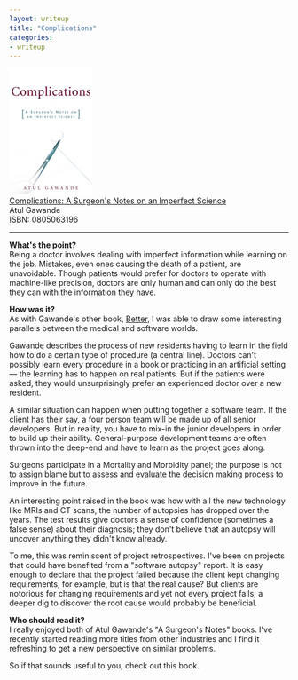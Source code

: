 ```yaml
---
layout: writeup
title: "Complications"
categories:
- writeup
---
```


![](/static/complications.jpg)  
[Complications: A Surgeon's Notes on an Imperfect Science][link]   
Atul Gawande    
ISBN: 0805063196    

---

**What's the point?**  
Being a doctor involves dealing with imperfect information while learning on the job. 
Mistakes, even ones causing the death of a patient, are unavoidable. Though patients
would prefer for doctors to operate with machine-like precision, doctors are only human
and can only do the best they can with the information they have.
 
**How was it?**  
As with Gawande's other book, [Better][better], I was able to draw some interesting 
parallels between the medical and software worlds.

Gawande describes the process of new residents having to learn in the field how to do
a certain type of procedure (a central line). Doctors can't possibly learn every 
procedure in a book or practicing in an artificial setting &mdash; the learning has to 
happen on real patients. But if the patients were asked, they would unsurprisingly prefer
an experienced doctor over a new resident.

A similar situation can happen when putting together a software team. If the client has
their say, a four person team will be made up of all senior developers. But in reality, 
you have to mix-in the junior developers in order to build up their ability. 
General-purpose development teams are often thrown into the deep-end and have to learn 
as the project goes along.

Surgeons participate in a Mortality and Morbidity panel; the purpose is not to assign
blame but to assess and evaluate the decision making process to improve in the future.

An interesting point raised in the book was how with all the new technology
like MRIs and CT scans, the number of autopsies has dropped over the years. The test
results give doctors a sense of confidence (sometimes a false sense) about their 
diagnosis; they don't believe that an autopsy will uncover anything they didn't know
already.

To me, this was reminiscent of project retrospectives. I've been on projects that could 
have benefited from a "software autopsy" report. It is easy enough to declare that the
project failed because the client kept changing requirements, for example, but is that 
the real cause? But clients are notorious for changing requirements and yet not every 
project fails; a deeper dig to discover the root cause would probably be beneficial.
 
**Who should read it?**  
I really enjoyed both of Atul Gawande's "A Surgeon's Notes" books. I've recently
started reading more titles from other industries and I find it refreshing to get a new
perspective on similar problems. 

So if that sounds useful to you, check out this book.

[better]: http://mdswanson.com/writeup/2012/10/14/better.html
[link]: http://www.amazon.com/exec/obidos/ASIN/0312421702/ref=nosim&tag=bookreview0a1-20
